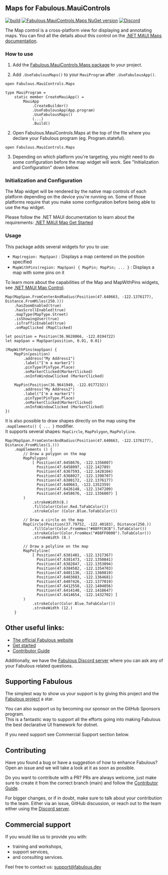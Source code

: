 ## Maps for Fabulous.MauiControls

[![build](https://github.com/fsharp-mobile/Fabulous.MauiControls.Maps/actions/workflows/build.yml/badge.svg)](https://github.com/fsharp-mobile/Fabulous.MauiControls.Maps/actions/workflows/dotnet.yml) [![Fabulous.MauiControls.Maps NuGet version](https://badge.fury.io/nu/Fabulous.MauiControls.Maps.svg)](https://badge.fury.io/nu/Fabulous.MauiControls.Maps) [![Discord](https://img.shields.io/discord/716980335593914419?label=discord&logo=discord)](https://discord.gg/bpTJMbSSYK)

The Map control is a cross-platform view for displaying and annotating maps. You can find all the details about this control on the [.NET MAUI Maps documentation](https://learn.microsoft.com/en-us/dotnet/maui/platform-integration/appmodel/maps).

### How to use

1. Add the [Fabulous.MauiControls.Maps package](https://www.nuget.org/packages/Fabulous.MauiControls.Maps) to your project.

2. Add `.UseFabulousMaps()` to your `MauiProgram` after `.UseFabulousApp()`.

```f#
open Fabulous.MauiControls.Maps

type MauiProgram =
    static member CreateMauiApp() =
        MauiApp
            .CreateBuilder()
            .UseFabulousApp(App.program)
            .UseFabulousMaps()
            (...)
            .Build()
```

2. Open Fabulous.MauiControls.Maps at the top of the file where you declare your Fabulous program (eg. Program.stateful).

```f#
open Fabulous.MauiControls.Maps
```

3. Depending on which platform you're targeting, you might need to do some configuration before the map widget will work. See "Initialization and Configuration" down below.

### Initialization and Configuration
The Map widget will be rendered by the native map controls of each platform depending on the device you're running on. Some of those platforms require that you make some configuration before being able to use the `Map` widget.

Please follow the .NET MAUI documentation to learn about the requirements: [.NET MAUI Map Get Started](https://learn.microsoft.com/en-us/dotnet/maui/platform-integration/appmodel/maps#get-started)

### Usage
This package adds several widgets for you to use:
- `Map(region: MapSpan)` : Displays a map centered on the position specified
- `MapWithPins(region: MapSpan) { MapPin; MapPin; ... }` : Displays a map with some pins on it

To learn more about the capabilities of the Map and MapWithPins widgets, see [.NET MAUI Map Control](https://learn.microsoft.com/en-us/dotnet/maui/platform-integration/appmodel/maps).

```f#
Map(MapSpan.FromCenterAndRadius(Position(47.640663, -122.1376177), Distance.FromMiles(250.)))
    .hasZoomEnabled(true)
    .hasScrollEnabled(true)
    .mapType(MapType.Street)
    .isShowingUser(true)
    .isTrafficEnabled(true)
    .onMapClicked (MapClicked)
```
```f#
let position = Position(36.9628066, -122.0194722)
let mapSpan = MapSpan(position, 0.01, 0.01)

(MapWithPins(mapSpan) {
    MapPin(position)
        .address("My Address1")
        .label("I'm a marker1")
        .pinType(PinType.Place)
        .onMarkerClicked(MarkerClicked)
        .onInfoWindowClicked (MarkerClicked)

    MapPin(Position(36.9641949, -122.0177232))
        .address("My Address2")
        .label("I'm a marker1")
        .pinType(PinType.Place)
        .onMarkerClicked(MarkerClicked)
        .onInfoWindowClicked (MarkerClicked)
})
```
It is also possible to draw shapes directly on the map using the `.mapElements() { ... }` modifier.  
It supports several shapes: `MapCircle`, `MapPolygon`, `MapPolyline`.

```f#
Map(MapSpan.FromCenterAndRadius(Position(47.640663, -122.1376177), Distance.FromMiles(1.)))
    .mapElements () {
        // Draw a polygon on the map
        MapPolygon(
            [ Position(47.6458676, -122.1356007)
              Position(47.6458097, -122.142789)
              Position(47.6367593, -122.1428104)
              Position(47.6368027, -122.1398707)
              Position(47.6380172, -122.1376177)
              Position(47.640663, -122.1352359)
              Position(47.6426148, -122.1347209)
              Position(47.6458676, -122.1356007) ]
        )
            .strokeWidth(8.)
            .fillColor(Color.Red.ToFabColor())
            .strokeColor (Color.Blue.ToFabColor())
            
        // Draw a circle on the map
        MapCircle(Position(37.79752, -122.40183), Distance(250.))
            .fillColor(Color.FromHex("#88FFC0CB").ToFabColor())
            .strokeColor(Color.FromHex("#88FF0000").ToFabColor())
            .strokeWidth (8.)
            
        // Draw a polyline on the map
        MapPolyline(
            [ Position(47.6381401, -122.1317367)
              Position(47.6381473, -122.1350841)
              Position(47.6382847, -122.1353094)
              Position(47.6384582, -122.1354703)
              Position(47.6401136, -122.1360819)
              Position(47.6403883, -122.1364681)
              Position(47.6407426, -122.1377019)
              Position(47.6412558, -122.1404056)
              Position(47.6414148, -122.1418647)
              Position(47.6414654, -122.1432702) ]
        )
            .strokeColor(Color.Blue.ToFabColor())
            .strokeWidth (12.)
    }
```

## Other useful links:
- [The official Fabulous website](https://fabulous.dev)
- [Get started](https://fabulous.dev/maui.controls/get-started)
- [Contributor Guide](CONTRIBUTING.md)

Additionally, we have the [Fabulous Discord server](https://discord.gg/bpTJMbSSYK) where you can ask any of your Fabulous related questions.

## Supporting Fabulous

The simplest way to show us your support is by giving this project and the [Fabulous project](https://github.com/fabulous-dev/Fabulous) a star.

You can also support us by becoming our sponsor on the GitHub Sponsors program.  
This is a fantastic way to support all the efforts going into making Fabulous the best declarative UI framework for dotnet.

If you need support see Commercial Support section below.

## Contributing

Have you found a bug or have a suggestion of how to enhance Fabulous? Open an issue and we will take a look at it as soon as possible.

Do you want to contribute with a PR? PRs are always welcome, just make sure to create it from the correct branch (main) and follow the [Contributor Guide](CONTRIBUTING.md).

For bigger changes, or if in doubt, make sure to talk about your contribution to the team. Either via an issue, GitHub discussion, or reach out to the team either using the [Discord server](https://discord.gg/bpTJMbSSYK).

## Commercial support

If you would like us to provide you with:

- training and workshops,
- support services,
- and consulting services.

Feel free to contact us: [support@fabulous.dev](mailto:support@fabulous.dev)
